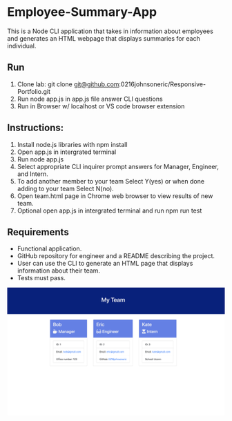 # Employee-Summary-App

This is a Node CLI application that takes in information about employees and generates an HTML webpage that displays summaries for each individual. 

## Run
1) Clone lab: git clone git@github.com:0216johnsoneric/Responsive-Portfolio.git
2) Run node app.js in app.js file answer CLI questions 
3) Run in Browser w/ localhost or VS code browser extension

## Instructions:
1) Install node.js libraries with npm install
2) Open app.js in intergrated terminal
3) Run node app.js
4) Select appropriate CLI inquirer prompt answers for Manager, Engineer, and Intern.
5) To add another member to your team Select Y(yes) or when done adding to your team Select N(no).
6) Open team.html page in Chrome web browser to view results of new team.
7) Optional open app.js in intergrated terminal and run npm run test

## Requirements

* Functional application.
* GitHub repository for engineer and a README describing the project.
* User can use the CLI to generate an HTML page that displays information about their team.
* Tests must pass.

<img src="Assets/Screen Shot 2020-10-13 at 8.05.42 PM.png"/>



